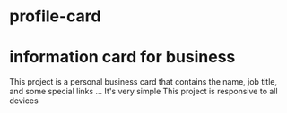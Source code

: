 # profile-card
information card for business 
=============================
This project is a personal business card that contains the name, job title, and some special links ... It's very simple
This project is responsive to all devices
